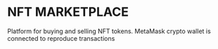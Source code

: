 # NFT MARKETPLACE
Platform for buying and selling NFT tokens. MetaMask crypto wallet is connected to reproduce transactions
